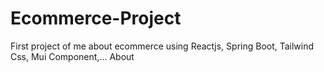 # Ecommerce-Project
First project of me about ecommerce using Reactjs, Spring Boot, Tailwind Css, Mui Component,...
About
